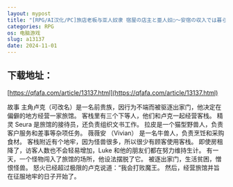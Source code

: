 ```yaml
---
layout: mypost
title: "[RPG/AI汉化/PC]旅店老板与亚人奴隶 宿屋の店主と亜人奴○～安宿の収入では暮らせないのでダンジョンでも稼ぐことにした[725M/移动/百度]"
categories: RPG
os: 电脑游戏
slug: a13137
date: 2024-11-01
---
```


## 下载地址：

[https://qfafa.com/article/13137.html](https://qfafa.com/article/13137.html)

故事
主角卢克（可改名）是一名前贵族，因行为不端而被驱逐出家门，他决定在偏僻的地方经营一家旅馆。
客栈里有三个下等人，他们和卢克一起经营客栈。
精灵 Seura 是旅馆的接待员，还负责组织文书工作。
拉皮是一个猫型野兽人，负责客户服务和差事等杂项任务。
薇薇安 （Vivian） 是一名牛兽人，负责烹饪和采购食材。
客栈附近有个地牢，因为怪兽很多，所以很少有顾客使用客栈。
即使房租降了，访客人数也不会轻易增加，Luke 和他的朋友们都在努力维持生计。
有一天，一个怪物闯入了旅馆的场所，他设法摆脱了它。
被逐出家门，生活贫困，憎恨怪兽。
怒火已经超过极限的卢克说道：“我会打败魔王。
然后，经营旅馆并旨在征服地牢的日子开始了。